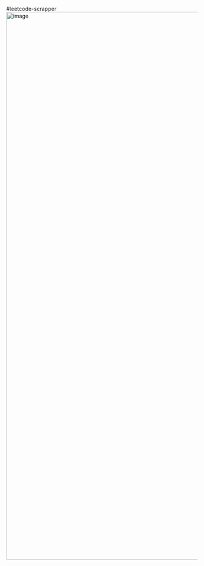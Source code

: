 #leetcode-scrapper
<img width="1440" alt="image" src="https://github.com/rimjhimittal/Coding-Profile-Scrapper/assets/100460360/42f4ab22-b1ae-48ff-8bc2-37a3c3483521">

